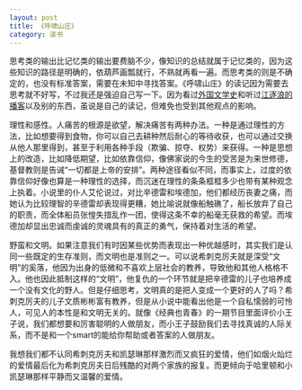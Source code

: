 ```yaml
---
layout: post
title: 《呼啸山庄》
category: 读书
---
```


思考类的输出比记忆类的输出要费脑不少，像知识的总结就属于记忆类的，因为这些知识的路径是明确的，依葫芦画瓢就行，不熟就再看一遍。而思考类的则是不确定的，也没有标准答案，需要在未知中寻找答案。《呼啸山庄》的读记因为需要去思考就不好写，不过我还是强迫自己写一下。因为看过[外国文学史](https://xing393939.github.io/world-literature/docs/history-of-foreign-literature1.html)和听过[江逐浪的播客](https://www.ximalaya.com/sound/32100122)以及别的东西，虽说是自己的读记，但难免也受到其他观点的影响。

理性和感性。人痛苦的根源是欲望，解决痛苦有两种办法。一种是通过理性的方法，比如想要得到食物，你可以自己去耕种然后耐心的等待收获，也可以通过交换从他人那里得到，甚至于利用各种手段（欺骗、掠夺、权势）来获得。一种是思想上的改造，比如降低期望，比如依靠信仰，像佛家说的今生的受苦是为来世修德，基督教则是告诫“一切都是上帝的安排”。两种途径看似不同，而事实上，过度的依靠信仰好像也算是一种理性的选择，而沉迷在理性的条条框框多少也带有某种观念上执着。小说里的仆人艾伦说过，对比辛德雷和埃德加，他们都经历丧妻之痛，而她认为比较理智的辛德雷却表现得更糟，她比喻说就像船触礁了，船长放弃了自己的职责，而全体船员张惶失措乱作一团，使得这条不幸的船毫无获救的希望。而埃德加却显出忠诚而虔诚的灵魂具有的真正的勇气，保持着对生活的希望。

野蛮和文明。如果注意我们有时因某些优势而表现出一种优越感时，其实我们是认同一些既定的生存准则，而文明也是准则之一。可以说希刺克厉夫就是深受“文明”的奚落，他因为出身的低微和不喜欢上层社会的教养，导致他和其他人格格不入。他也因此抵制这样的“文明”，他复仇的一个环节就是把辛德雷的儿子也培养成一个没有文化的野人。但是仔细思考，文明真的是把人变成一个更好的人了吗？希刺克厉夫的儿子文质彬彬富有教养，但是从小说中能看出他是一个自私懦弱的可怜人，可见人的本性是和文明无关的。就像《经典也青春》的一期节目里面评价小王子说，我们都想要和厉害聪明的人做朋友，而小王子鼓励我们去寻找真诚的人际关系，而不是和一个smart的能给你帮助或者答案的人做朋友。

我想我们都不认同希刺克厉夫和凯瑟琳那样激烈而又疯狂的爱情，他们如烟火灿烂的爱情最后化为希刺克厉夫日后残酷的对两个家族的报复。而更倾向于哈里顿和小凯瑟琳那样平静而又温馨的爱情。










